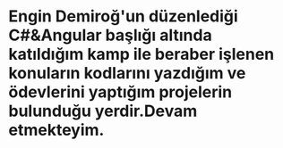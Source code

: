 # Engin Demiroğ'un düzenlediği C#&Angular başlığı altında katıldığım kamp ile beraber işlenen konuların kodlarını yazdığım ve ödevlerini yaptığım projelerin bulunduğu yerdir.Devam etmekteyim.
